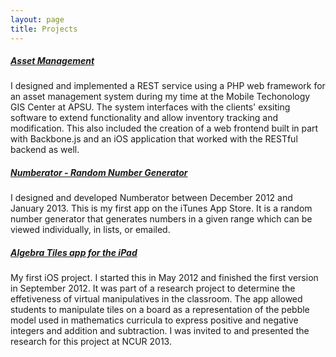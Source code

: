 ```yaml
---
layout: page
title: Projects
---
```

##### [Asset Management](http://www.apsu.edu/news/apsu-student-and-gis-center-develop-inventory-app)
I designed and implemented a REST service using a PHP web framework for an asset management system during my time at the Mobile Techonology GIS Center at APSU. The system interfaces with the clients' exsiting software to extend functionality and allow inventory tracking and modification. This also included the creation of a web frontend built in part with Backbone.js and an iOS application that worked with the RESTful backend as well.

##### [Numberator - Random Number Generator](https://itunes.apple.com/us/app/numberator-random-number-generator/id592819993?mt=8)
I designed and developed Numberator between December 2012 and January 2013. This is my first app on the iTunes App Store. It is a random number generator that generates numbers in a given range which can be viewed individually, in lists, or emailed.  

##### [Algebra Tiles app for the iPad](http://www.apsu.edu/csci)
My first iOS project. I started this in May 2012 and finished the first version in September 2012. It was part of a research project to determine the effetiveness of virtual manipulatives in the classroom. The app allowed students to manipulate tiles on a board as a representation of the pebble model used in mathematics curricula to express positive and negative integers and addition and subtraction. I was invited to and presented the research for this project at NCUR 2013.

